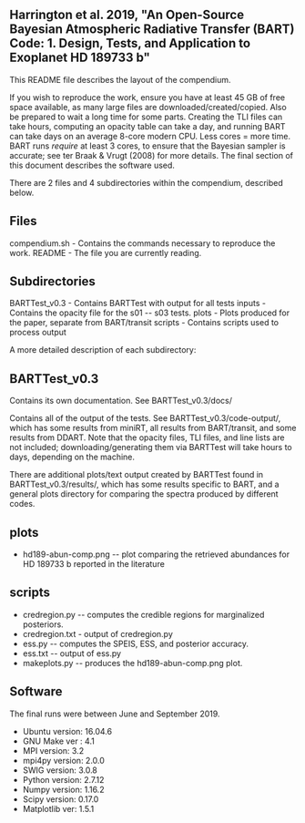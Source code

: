 Harrington et al. 2019, 
"An Open-Source Bayesian Atmospheric Radiative Transfer (BART) Code: 1. Design, Tests, and Application to Exoplanet HD 189733 b"
----------------------------------------------------------------
This README file describes the layout of the compendium.

If you wish to reproduce the work, ensure you have at least 45 GB of 
free space available, as many large files are downloaded/created/copied. 
Also be prepared to wait a long time for some parts. 
Creating the TLI files can take hours, 
computing an opacity table can take a day, and 
running BART can take days on an average 8-core modern CPU. 
Less cores = more time.
BART runs *require* at least 3 cores, to ensure that the Bayesian sampler 
is accurate; see ter Braak & Vrugt (2008) for more details.
The final section of this document describes the software used.

There are 2 files and 4 subdirectories within the compendium, described below.

Files
-----
compendium.sh - Contains the commands necessary to reproduce the work.
README        - The file you are currently reading.


Subdirectories
--------------
BARTTest_v0.3 - Contains BARTTest with output for all tests
inputs        - Contains the opacity file for the s01 -- s03 tests.
plots         - Plots produced for the paper, separate from BART/transit
scripts       - Contains scripts used to process output


A more detailed description of each subdirectory:

BARTTest_v0.3
-------------
Contains its own documentation. See BARTTest_v0.3/docs/

Contains all of the output of the tests. See BARTTest_v0.3/code-output/,
which has some results from miniRT, all results from BART/transit, and 
some results from DDART.  Note that the opacity files, TLI files, and 
line lists are not included; downloading/generating them via BARTTest will 
take hours to days, depending on the machine.

There are additional plots/text output created by BARTTest found in 
BARTTest_v0.3/results/, which has some results specific to BART, and 
a general plots directory for comparing the spectra produced by different codes.

plots
-----
- hd189-abun-comp.png -- plot comparing the retrieved abundances for HD 189733 b 
                         reported in the literature

scripts
-------
- credregion.py -- computes the credible regions for marginalized posteriors.
- credregion.txt - output of credregion.py
- ess.py        -- computes the SPEIS, ESS, and posterior accuracy.
- ess.txt       -- output of ess.py
- makeplots.py  -- produces the hd189-abun-comp.png plot.


Software
--------
The final runs were between June and September 2019.

- Ubuntu version: 16.04.6
- GNU Make ver  : 4.1
- MPI    version: 3.2
- mpi4py version: 2.0.0
- SWIG   version: 3.0.8
- Python version: 2.7.12
- Numpy  version: 1.16.2
- Scipy  version: 0.17.0
- Matplotlib ver: 1.5.1

